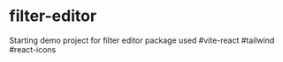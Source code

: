 # filter-editor
Starting demo project for filter editor 
package used 
        #vite-react
        #tailwind
        #react-icons
